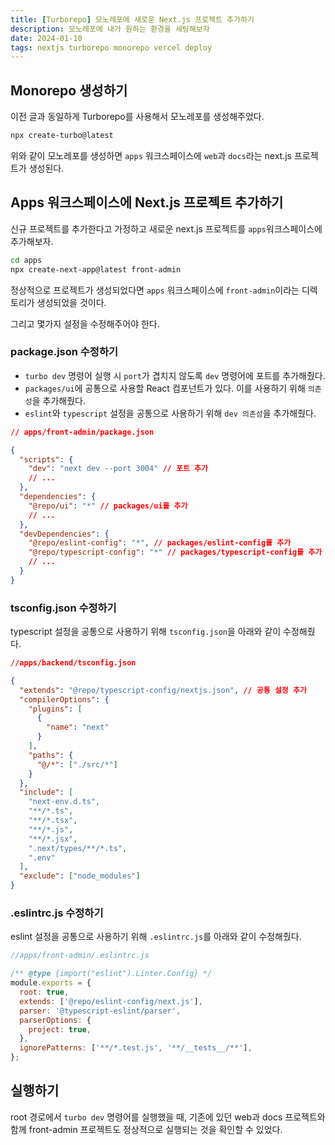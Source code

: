 ```yaml
---
title: [Turborepo] 모노레포에 새로운 Next.js 프로젝트 추가하기
description: 모노레포에 내가 원하는 환경을 세팅해보자
date: 2024-01-10
tags: nextjs turborepo monorepo vercel deploy
---
```


## Monorepo 생성하기

이전 글과 동일하게 Turborepo를 사용해서 모노레포를 생성해주었다.

```bash
npx create-turbo@latest
```

위와 같이 모노레포를 생성하면 `apps` 워크스페이스에 `web`과 `docs`라는 next.js 프로젝트가 생성된다.

## Apps 워크스페이스에 Next.js 프로젝트 추가하기

신규 프로젝트를 추가한다고 가정하고 새로운 next.js 프로젝트를 `apps`워크스페이스에 추가해보자.

```bash
cd apps
npx create-next-app@latest front-admin
```

정상적으로 프로젝트가 생성되었다면 `apps` 워크스페이스에 `front-admin`이라는 디렉토리가 생성되었을 것이다.

그리고 몇가지 설정을 수정해주어야 한다.

### package.json 수정하기

- `turbo dev` 명령어 실행 시 `port`가 겹치지 않도록 `dev` 명령어에 포트를 추가해줬다.
- `packages/ui`에 공통으로 사용할 React 컴포넌트가 있다. 이를 사용하기 위해 `의존성`을 추가해줬다.
- `eslint`와 `typescript` 설정을 공통으로 사용하기 위해 `dev 의존성`을 추가해줬다.

```json
// apps/front-admin/package.json

{
  "scripts": {
    "dev": "next dev --port 3004" // 포트 추가
    // ...
  },
  "dependencies": {
    "@repo/ui": "*" // packages/ui를 추가
    // ...
  },
  "devDependencies": {
    "@repo/eslint-config": "*", // packages/eslint-config를 추가
    "@repo/typescript-config": "*" // packages/typescript-config를 추가
    // ...
  }
}
```

### tsconfig.json 수정하기

typescript 설정을 공통으로 사용하기 위해 `tsconfig.json`을 아래와 같이 수정해줬다.

```json
//apps/backend/tsconfig.json

{
  "extends": "@repo/typescript-config/nextjs.json", // 공통 설정 추가
  "compilerOptions": {
    "plugins": [
      {
        "name": "next"
      }
    ],
    "paths": {
      "@/*": ["./src/*"]
    }
  },
  "include": [
    "next-env.d.ts",
    "**/*.ts",
    "**/*.tsx",
    "**/*.js",
    "**/*.jsx",
    ".next/types/**/*.ts",
    ".env"
  ],
  "exclude": ["node_modules"]
}
```

### .eslintrc.js 수정하기

eslint 설정을 공통으로 사용하기 위해 `.eslintrc.js`를 아래와 같이 수정해줬다.

```js
//apps/front-admin/.eslintrc.js

/** @type {import("eslint").Linter.Config} */
module.exports = {
  root: true,
  extends: ['@repo/eslint-config/next.js'],
  parser: '@typescript-eslint/parser',
  parserOptions: {
    project: true,
  },
  ignorePatterns: ['**/*.test.js', '**/__tests__/**'],
};
```

## 실행하기

root 경로에서 `turbo dev` 명령어를 실행했을 때, 기존에 있던 web과 docs 프로젝트와 함께 front-admin 프로젝트도 정상적으로 실행되는 것을 확인할 수 있었다.
